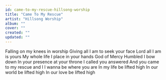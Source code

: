 ```yaml
---
id: came-to-my-rescue-hillsong-worship
title: "Came To My Rescue"
artist: "Hillsong Worship"
album: ""
cover: ""
created: ""
updated: ""
---
```


Falling on my knees in worship
Giving all I am to seek your face
Lord all I am is yours
My whole life
I place in your hands
God of Mercy
Humbled I bow down
In your presence at your throne
I called you answered
And you came to my rescue and I
I wanna be where you are
In my life be lifted high
In our world be lifted high
In our love be lifted high